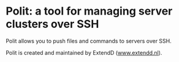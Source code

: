 # Polit: a tool for managing server clusters over SSH

Polit allows you to push files and commands to servers over SSH.

Polit is created and maintained by ExtendD (www.extendd.nl).
